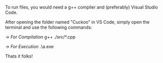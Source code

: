 To run files, you would need a g++ compiler and (preferably) Visual Studio Code.

After opening the folder named "Cuckoo" in VS Code, simply open the terminal and use the following commands:

-> *For Compilation*
g++ ./src/*.cpp

-> *For Execution*
.\a.exe

Thats it folks!